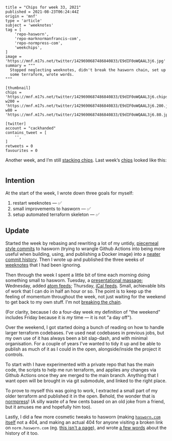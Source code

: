```
title = "Chips for week 33, 2021"
published = 2021-08-23T06:24:44Z
origin = 'mnf'
type = 'article'
subject = 'weeknotes'
tag = [
    'repo-hasworn',
    'repo-marknormanfrancis-com',
    'repo-normpress-com',
    'weekchips',
]
image = 'https://mnf.m17s.net/twitter/1429690687486840833/E9dIF0oWQAAL3j6.jpg'
summary = """
  Stopped neglecting weeknotes, didn't break the hasworn chain, set up
  some terraform, wrote words.
"""

[thumbnail]
chips = 'https://mnf.m17s.net/twitter/1429690687486840833/E9dIF0oWQAAL3j6.chips.jpg'
w200 = 'https://mnf.m17s.net/twitter/1429690687486840833/E9dIF0oWQAAL3j6.200.jpg'
w80 = 'https://mnf.m17s.net/twitter/1429690687486840833/E9dIF0oWQAAL3j6.80.jpg'

[twitter]
account = "cackhanded"
contains_tweet = [
    '',
]
retweets = 0
favourites = 0
```

Another week, and I’m still [stacking chips][chips]. Last week’s
[chips][markers] looked like this:

[chips]: /2020/06/19/my-week-in-poker-chips
[markers]: /2020/08/22/my-weekchips-markers

<p class='image'><img src='https://mnf.m17s.net/twitter/1429690687486840833/E9dIF0oWQAAL3j6.jpg' alt=''></p>

## Intention

At the start of the week, I wrote down three goals for myself:

1. restart weeknotes — ✅
1. small improvements to hasworn — ✅
1. setup automated terraform skeleton — ✅


## Update

Started the week by rebasing and rewriting a lot of my untidy,
[piecemeal style commits][p] to hasworn (trying to wrangle Github Actions
into being more useful when building, using, and publishing a Docker image)
into a [neater commit history][n]. Then I wrote up and published the three
weeks of [weeknotes][w] that I had been ignoring.

Then through the week I spent a little bit of time each morning doing
something small to hasworn. Tuesday, a [presentational massage][tue];
Wednesday, added [atom feeds][wed]; Thursday, [iCal feeds][thu]. Small,
achievable bits of work that I can do in half an hour or so. The point is
to keep up the feeling of momentum throughout the week, not just waiting for
the weekend to get back to my own stuff. I'm not [breaking the chain][c].

(For clarity, because I do a four-day week my definition of "the weekend"
includes Friday because it is *my* time — it is not "a day off").

Over the weekend, I got started doing a bunch of reading on how to handle
larger terraform codebases. I've used neat codebases in previous jobs, but my
own use of it has always been a bit slap-dash, and with minimal organisation.
For a couple of years I've wanted to tidy it up and be able to publish as much
of it as I could in the open, alongside/inside the project it controls.

To start with I have experimented with a private repo that has the main code,
the scripts to help me run terraform, and applies any changes via Github
Actions once they are merged to the main branch. Anything that I want open
will be brought in via git submodule, and linked to the right place.

To prove to myself this was going to work, I extracted a small part of my
older terraform and published it in the open. Behold, the wonder that is
[normpress][np]! (A silly waste of a few cents based on an old joke from a
friend, but it amuses me and hopefully him too).

Lastly, I did a few more cosmetic tweaks to hasworn (making 
[`hasworn.com` itself][hw] not a 404, and making an actual 404 for anyone
visiting a broken link on `norm.hasworn.com` (eg. [this isn't a page][not]),
and wrote [a few words][fw] about the history of it too.


[p]: /2021/08/14/github_activity
[n]: /2021/08/16/github_activity
[w]: /weeknotes/
[tue]: /2021/08/17/github_activity
[wed]: /2021/08/18/github_activity
[thu]: /2021/08/19/github_activity
[c]: https://lifehacker.com/jerry-seinfelds-productivity-secret-281626
[np]: https://github.com/norm/normpress.com
[hw]: https://hasworn.com/
[not]: https://norm.hasworn.com/not-a-page
[fw]: /projects/hasworn/rebuilding-hasworn
